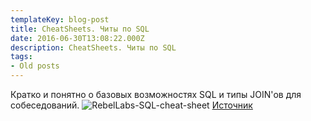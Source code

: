```yaml
---
templateKey: blog-post
title: CheatSheets. Читы по SQL
date: 2016-06-30T13:08:22.000Z
description: CheatSheets. Читы по SQL
tags:
- Old posts
---
```


Кратко и понятно о базовых возможностях SQL и типы JOIN'ов для собеседований. ![RebelLabs-SQL-cheat-sheet](/img/d842e48b-9fcd-4257-a479-8b1a2cb22a70.png) [Источник](http://zeroturnaround.com/rebellabs/sql-cheat-sheet/)
